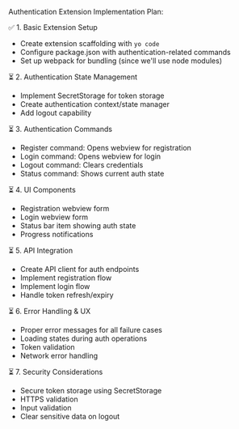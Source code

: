 Authentication Extension Implementation Plan:

✅ 1. Basic Extension Setup

- Create extension scaffolding with `yo code`
- Configure package.json with authentication-related commands
- Set up webpack for bundling (since we'll use node modules)

⏳ 2. Authentication State Management

- Implement SecretStorage for token storage
- Create authentication context/state manager
- Add logout capability

⏳ 3. Authentication Commands

- Register command: Opens webview for registration
- Login command: Opens webview for login
- Logout command: Clears credentials
- Status command: Shows current auth state

⏳ 4. UI Components

- Registration webview form
- Login webview form
- Status bar item showing auth state
- Progress notifications

⏳ 5. API Integration

- Create API client for auth endpoints
- Implement registration flow
- Implement login flow
- Handle token refresh/expiry

⏳ 6. Error Handling & UX

- Proper error messages for all failure cases
- Loading states during auth operations
- Token validation
- Network error handling

⏳ 7. Security Considerations

- Secure token storage using SecretStorage
- HTTPS validation
- Input validation
- Clear sensitive data on logout
